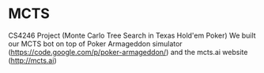 MCTS
====

CS4246 Project (Monte Carlo Tree Search in Texas Hold'em Poker)
We built our MCTS bot on top of Poker Armageddon simulator (https://code.google.com/p/poker-armageddon/) and the mcts.ai website (http://mcts.ai)